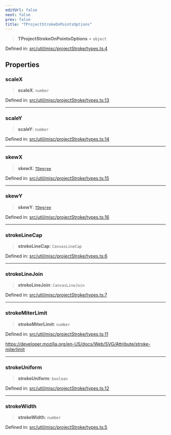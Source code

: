 ```yaml
---
editUrl: false
next: false
prev: false
title: "TProjectStrokeOnPointsOptions"
---
```


> **TProjectStrokeOnPointsOptions** = `object`

Defined in: [src/util/misc/projectStroke/types.ts:4](https://github.com/fabricjs/fabric.js/blob/e114448a1bce9b68a3e1bba337bc0c83a35c1aa5/src/util/misc/projectStroke/types.ts#L4)

## Properties

### scaleX

> **scaleX**: `number`

Defined in: [src/util/misc/projectStroke/types.ts:13](https://github.com/fabricjs/fabric.js/blob/e114448a1bce9b68a3e1bba337bc0c83a35c1aa5/src/util/misc/projectStroke/types.ts#L13)

***

### scaleY

> **scaleY**: `number`

Defined in: [src/util/misc/projectStroke/types.ts:14](https://github.com/fabricjs/fabric.js/blob/e114448a1bce9b68a3e1bba337bc0c83a35c1aa5/src/util/misc/projectStroke/types.ts#L14)

***

### skewX

> **skewX**: [`TDegree`](/api/type-aliases/tdegree/)

Defined in: [src/util/misc/projectStroke/types.ts:15](https://github.com/fabricjs/fabric.js/blob/e114448a1bce9b68a3e1bba337bc0c83a35c1aa5/src/util/misc/projectStroke/types.ts#L15)

***

### skewY

> **skewY**: [`TDegree`](/api/type-aliases/tdegree/)

Defined in: [src/util/misc/projectStroke/types.ts:16](https://github.com/fabricjs/fabric.js/blob/e114448a1bce9b68a3e1bba337bc0c83a35c1aa5/src/util/misc/projectStroke/types.ts#L16)

***

### strokeLineCap

> **strokeLineCap**: `CanvasLineCap`

Defined in: [src/util/misc/projectStroke/types.ts:6](https://github.com/fabricjs/fabric.js/blob/e114448a1bce9b68a3e1bba337bc0c83a35c1aa5/src/util/misc/projectStroke/types.ts#L6)

***

### strokeLineJoin

> **strokeLineJoin**: `CanvasLineJoin`

Defined in: [src/util/misc/projectStroke/types.ts:7](https://github.com/fabricjs/fabric.js/blob/e114448a1bce9b68a3e1bba337bc0c83a35c1aa5/src/util/misc/projectStroke/types.ts#L7)

***

### strokeMiterLimit

> **strokeMiterLimit**: `number`

Defined in: [src/util/misc/projectStroke/types.ts:11](https://github.com/fabricjs/fabric.js/blob/e114448a1bce9b68a3e1bba337bc0c83a35c1aa5/src/util/misc/projectStroke/types.ts#L11)

https://developer.mozilla.org/en-US/docs/Web/SVG/Attribute/stroke-miterlimit

***

### strokeUniform

> **strokeUniform**: `boolean`

Defined in: [src/util/misc/projectStroke/types.ts:12](https://github.com/fabricjs/fabric.js/blob/e114448a1bce9b68a3e1bba337bc0c83a35c1aa5/src/util/misc/projectStroke/types.ts#L12)

***

### strokeWidth

> **strokeWidth**: `number`

Defined in: [src/util/misc/projectStroke/types.ts:5](https://github.com/fabricjs/fabric.js/blob/e114448a1bce9b68a3e1bba337bc0c83a35c1aa5/src/util/misc/projectStroke/types.ts#L5)
